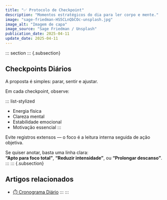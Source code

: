 ```yaml
---
title: "✅ Protocolo de Checkpoint"
description: "Momentos estratégicos do dia para ler corpo e mente."
image: "sage-friedman-HS5CLnQbCOc-unsplash.jpg"
image_alt: "Imagem de capa"
image_source: "Sage Friedman / Unsplash"
publication_date: 2025-04-11
update_date: 2025-04-11
---
```

::: section
::: {.subsection}
## Checkpoints Diários
<p class="subheading">A proposta é simples: parar, sentir e ajustar.</p>

Em cada checkpoint, observe:

::: list-stylized
* Energia física
* Clareza mental
* Estabilidade emocional
* Motivação essencial
:::

Evite registros extensos — o foco é a leitura interna seguida de ação objetiva.

Se quiser anotar, basta uma linha clara:  
**“Apto para foco total”**, **“Reduzir intensidade”**, ou **“Prolongar descanso”**.
:::
::: {.subsection}
## Artigos relacionados
* [⏱️ Cronograma Diário](/daily-schedule/)
:::
:::
